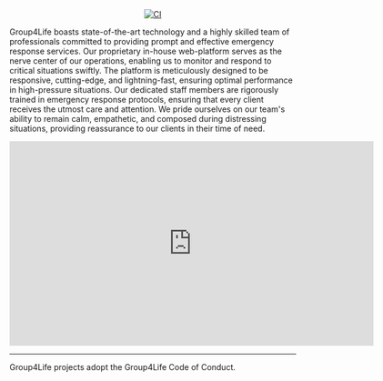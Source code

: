 <div align="center">
<a href="https://www.group4life.com/">
    <img
      src="https://www.group4life.com/images/logo.png"
      alt="CI"
    />
  </a>
</div>

Group4Life boasts state-of-the-art technology and a highly skilled team of professionals committed to providing prompt and effective emergency response services. Our proprietary in-house web-platform serves as the nerve center of our operations, enabling us to monitor and respond to critical situations swiftly. The platform is meticulously designed to be responsive, cutting-edge, and lightning-fast, ensuring optimal performance in high-pressure situations. Our dedicated staff members are rigorously trained in emergency response protocols, ensuring that every client receives the utmost care and attention. We pride ourselves on our team's ability to remain calm, empathetic, and composed during distressing situations, providing reassurance to our clients in their time of need.

<div align="center">
    <iframe width="640" height="360" src="https://www.youtube.com/embed/Hfd0DSF2054" title="κουμπί s.o.s - άμεση επικοινωνία με τους τηλεφωνητές μας" frameborder="0" allow="accelerometer; autoplay; clipboard-write; encrypted-media; gyroscope; picture-in-picture; web-share" allowfullscreen></iframe>
</div>

---

Group4Life projects adopt the Group4Life Code of Conduct.
